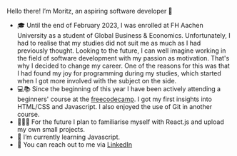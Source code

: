 Hello there! I’m Moritz, an aspiring software developer 👋
- 🎓 Until the end of February 2023, I was enrolled at FH Aachen University as a student of Global Business & Economics. Unfortunately, I had to realise that my studies did not suit me as much as I had previously thought. Looking to the future, I can well imagine working in the field of software development with my passion as motivation. That's why I decided to change my career. One of the reasons for this was that I had found my joy for programming during my studies, which started when I got more involved with the subject on the side. 
- 💻📚 Since the beginning of this year I have been actively attending a beginners' course at the [freecodecamp](https://www.freecodecamp.org/m0rthe). 
I got my first insights into HTML/CSS and Javascript. I also enjoyed the use of Git in another course. 
- 👨🏻‍💻 For the future I plan to familiarise myself with React.js and upload my own small projects.
- 🌱 I’m currently learning Javascript.
- 💼 You can reach out to me via [LinkedIn](https://www.linkedin.com/in/moritz-theodoridis/)


<!---
mrtzt/mrtzt is a ✨ special ✨ repository because its `README.md` (this file) appears on your GitHub profile.
You can click the Preview link to take a look at your changes.
--->
